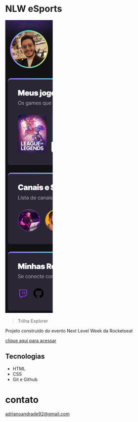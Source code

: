 # NLW eSports 

![preview](./.github/preview.png)

> Trilha Explorer 



Projeto construído do evento Next Level Week da Rocketseat

[clique aqui para acessar](https://adrianoandrade92.github.io/nlw/)

## Tecnologias 

- HTML
- CSS
- Git e Github

# contato

adrianoandrade92@gmail.com

